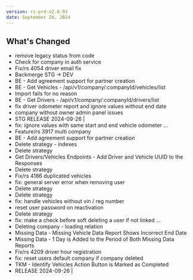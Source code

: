 ```yaml
---
version: rs-prd-v2.0.93
date: September 26, 2024
---
```


## What's Changed
* remove legacy status from code
* Check for company in auth service
* Fix/rs 4054 driver email fix
* Backmerge STG -> DEV
* BE - Add agreement support for partner creation
* BE - Get Vehicles - /api/v1/company/:companyId/vehicles/list
* Import fails for no reason
* BE - Get Drivers - /api/v1/company/:companyId/drivers/list
* fix driver odometer report and ignore values without end date
* company without owner admin panel issues
* STG RELEASE 2024-09-26 |
* fix: ignore values with same start and end vehicle odometer …
* Feature/rs 3917 multi company
* BE - Add agreement support for partner creation
* Delete strategy - indexes
* Delete strategy
* Get Drivers/Vehicles Endpoints - Add Driver and Vehicle UUID to the Responses
* Delete strategy
* Fix/rs 4186 duplicated vehicles
* fix: general server error when removing user
* Delete strategy
* Delete strategy
* fix: handle vehicles without vin / reg number
* reset user password on reactivation
* Delete strategy
* fix: make a check before soft deleting a user if not linked …
* Deleting company - loading relation
* Missing Data - Missing Vehicle Data Report Shows Incorrect End Date
* Missing Data - 1 Day is Added to the Period of Both Missing Data Reports
* Fix/rs 4209 driver hour registration
* fix: reset users default company if company deleted
* TKM - Identify Vehicles Action Button is Marked as Completed
* RELEASE 2024-09-26 |